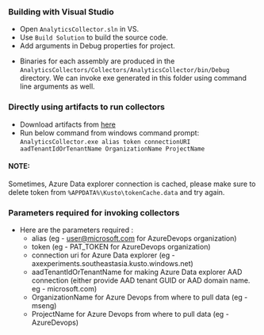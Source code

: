 ### Building with Visual Studio

- Open `AnalyticsCollector.sln` in VS.
- Use `Build Solution` to build the source code.
- Add arguments in Debug properties for project.

* Binaries for each assembly are produced in the
`AnalyticsCollectors/Collectors/AnalyticsCollector/bin/Debug` directory. We can invoke exe generated in this folder using command line arguments as well.

### Directly using artifacts to run collectors

- Download artifacts from [here](https://github.com/khilan2goel/AnalyticsCollectors/suites/363971853/artifacts/741992)
- Run below command from windows command prompt:  
`AnalyticsCollector.exe alias token connectionURI aadTenantIdOrTenantName OrganizationName ProjectName`


#### NOTE: 
Sometimes, Azure Data explorer connection is cached, please make sure to delete token from `%APPDATA%\Kusto\tokenCache.data` and try again.

### Parameters required for invoking collectors

* Here are the parameters required : 
   - alias (eg - user@microsoft.com for AzureDevops organization)
   - token (eg - PAT_TOKEN for AzureDevops organization)
   - connection uri for Azure Data explorer (eg - axexperiments.southeastasia.kusto.windows.net) 
   - aadTenantIdOrTenantName for making Azure Data explorer AAD connection (either provide AAD tenant GUID or AAD domain name. eg - microsoft.com)
   - OrganizationName for Azure Devops from where to pull data (eg - mseng)
   - ProjectName for Azure Devops from where to pull data (eg - AzureDevops)
